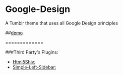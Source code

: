 Google-Design
=============

A Tumblr theme that uses all Google Design principles

##[demo](http://googledesign.tumblr.com)

=============

###Third Party's Plugins:

* [Html5Shiv](https://github.com/aFarkas/html5shiv]);
* [Simple-Left-Sidebar](https://github.com/dcdeiv/Simple-Left-Sidebar);
